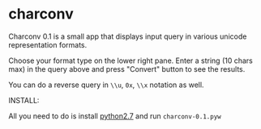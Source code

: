 charconv
========
Charconv 0.1 is a small app that displays input query in various unicode representation formats.

Choose your format type on the lower right pane.
Enter a string (10 chars max) in the query above and press "Convert" button to see the results.

You can do a reverse query in ``\\u``, ``0x``, ``\\x`` notation as well.

INSTALL:

All you need to do is install [python2.7](https://www.python.org/downloads) and run ``charconv-0.1.pyw`` 
